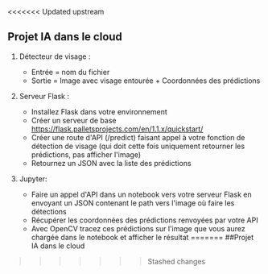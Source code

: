<<<<<<< Updated upstream
## Projet IA dans le cloud

1. Détecteur de visage :
    - Entrée = nom du fichier
    - Sortie = Image avec visage entourée + Coordonnées des prédictions

2. Serveur Flask :
    - Installez Flask dans votre environnement
    - Créer un serveur de base https://flask.palletsprojects.com/en/1.1.x/quickstart/
    - Créer une route d'API (/predict) faisant appel à votre fonction de détection de visage (qui doit cette fois uniquement retourner les prédictions, pas afficher l'image)
    - Retournez un JSON avec la liste des prédictions

3. Jupyter:
    - Faire un appel d'API dans un notebook vers votre serveur Flask en envoyant un JSON contenant le path vers l'image où faire les détections
    - Récupérer les coordonnées des prédictions renvoyées par votre API
    - Avec OpenCV tracez ces prédictions sur l'image que vous aurez chargée dans le notebook et afficher le résultat
=======
##Projet IA dans le cloud
>>>>>>> Stashed changes

